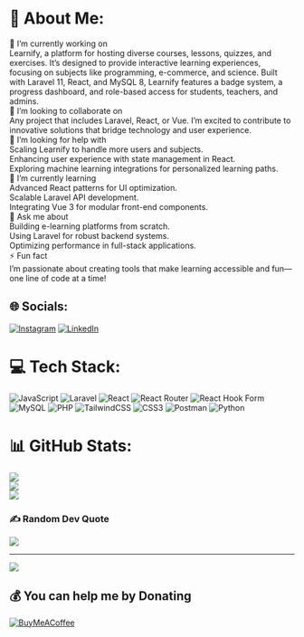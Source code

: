 # 💫 About Me:
🔭 I’m currently working on<br>Learnify, a platform for hosting diverse courses, lessons, quizzes, and exercises. It’s designed to provide interactive learning experiences, focusing on subjects like programming, e-commerce, and science. Built with Laravel 11, React, and MySQL 8, Learnify features a badge system, a progress dashboard, and role-based access for students, teachers, and admins.<br>👯 I’m looking to collaborate on<br>Any project that includes Laravel, React, or Vue. I’m excited to contribute to innovative solutions that bridge technology and user experience.<br>🤝 I’m looking for help with<br>Scaling Learnify to handle more users and subjects.<br>Enhancing user experience with state management in React.<br>Exploring machine learning integrations for personalized learning paths.<br>🌱 I’m currently learning<br>Advanced React patterns for UI optimization.<br>Scalable Laravel API development.<br>Integrating Vue 3 for modular front-end components.<br>💬 Ask me about<br>Building e-learning platforms from scratch.<br>Using Laravel for robust backend systems.<br>Optimizing performance in full-stack applications.<br>⚡ Fun fact<br>I’m passionate about creating tools that make learning accessible and fun—one line of code at a time!<br>


## 🌐 Socials:
[![Instagram](https://img.shields.io/badge/Instagram-%23E4405F.svg?logo=Instagram&logoColor=white)](https://instagram.com/claudiusonica) [![LinkedIn](https://img.shields.io/badge/LinkedIn-%230077B5.svg?logo=linkedin&logoColor=white)](https://linkedin.com/in/claudiusonica) 

# 💻 Tech Stack:
![JavaScript](https://img.shields.io/badge/javascript-%23323330.svg?style=for-the-badge&logo=javascript&logoColor=%23F7DF1E) ![Laravel](https://img.shields.io/badge/laravel-%23FF2D20.svg?style=for-the-badge&logo=laravel&logoColor=white) ![React](https://img.shields.io/badge/react-%2320232a.svg?style=for-the-badge&logo=react&logoColor=%2361DAFB) ![React Router](https://img.shields.io/badge/React_Router-CA4245?style=for-the-badge&logo=react-router&logoColor=white) ![React Hook Form](https://img.shields.io/badge/React%20Hook%20Form-%23EC5990.svg?style=for-the-badge&logo=reacthookform&logoColor=white) ![MySQL](https://img.shields.io/badge/mysql-4479A1.svg?style=for-the-badge&logo=mysql&logoColor=white) ![PHP](https://img.shields.io/badge/php-%23777BB4.svg?style=for-the-badge&logo=php&logoColor=white) ![TailwindCSS](https://img.shields.io/badge/tailwindcss-%2338B2AC.svg?style=for-the-badge&logo=tailwind-css&logoColor=white) ![CSS3](https://img.shields.io/badge/css3-%231572B6.svg?style=for-the-badge&logo=css3&logoColor=white) ![Postman](https://img.shields.io/badge/Postman-FF6C37?style=for-the-badge&logo=postman&logoColor=white) ![Python](https://img.shields.io/badge/python-3670A0?style=for-the-badge&logo=python&logoColor=ffdd54)
# 📊 GitHub Stats:
![](https://github-readme-stats.vercel.app/api?username=ClaudiuSonica&theme=dark&hide_border=false&include_all_commits=true&count_private=true)<br/>
![](https://github-readme-streak-stats.herokuapp.com/?user=ClaudiuSonica&theme=dark&hide_border=false)<br/>
![](https://github-readme-stats.vercel.app/api/top-langs/?username=ClaudiuSonica&theme=dark&hide_border=false&include_all_commits=true&count_private=true&layout=compact)

### ✍️ Random Dev Quote
![](https://quotes-github-readme.vercel.app/api?type=horizontal&theme=radical)

---
[![](https://visitcount.itsvg.in/api?id=ClaudiuSonica&icon=0&color=0)](https://visitcount.itsvg.in)

  ## 💰 You can help me by Donating
  [![BuyMeACoffee](https://img.shields.io/badge/Buy%20Me%20a%20Coffee-ffdd00?style=for-the-badge&logo=buy-me-a-coffee&logoColor=black)](https://buymeacoffee.com/https://buymeacoffee.com/claudiusonica) 

  
<!-- Proudly created with GPRM ( https://gprm.itsvg.in ) -->
